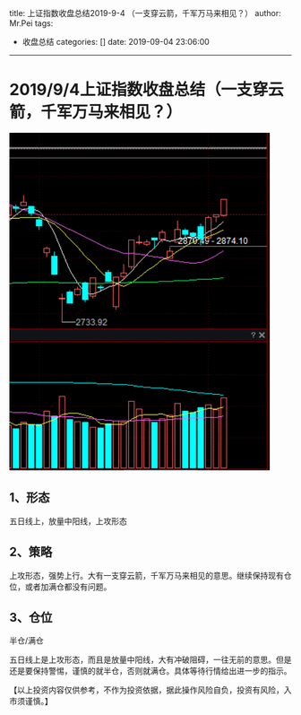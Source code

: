 title: 上证指数收盘总结2019-9-4 （一支穿云箭，千军万马来相见？）
author: Mr.Pei
tags:

  - 收盘总结
categories: []
date: 2019-09-04 23:06:00
---
# 2019/9/4上证指数收盘总结（一支穿云箭，千军万马来相见？）
![](https://github.com/Soros1990/markDownImages/blob/master/2019090400001.png?raw=true)

## 1、形态

五日线上，放量中阳线，上攻形态
## 2、策略
上攻形态，强势上行。大有一支穿云箭，千军万马来相见的意思。继续保持现有仓位，或者加满仓都没有问题。
## 3、仓位
半仓/满仓

五日线上是上攻形态，而且是放量中阳线，大有冲破阻碍，一往无前的意思。但是还是要保持警惕，谨慎的就半仓，否则就满仓。具体等待行情给出进一步的指示。

【以上投资内容仅供参考，不作为投资依据，据此操作风险自负，投资有风险，入市须谨慎。】